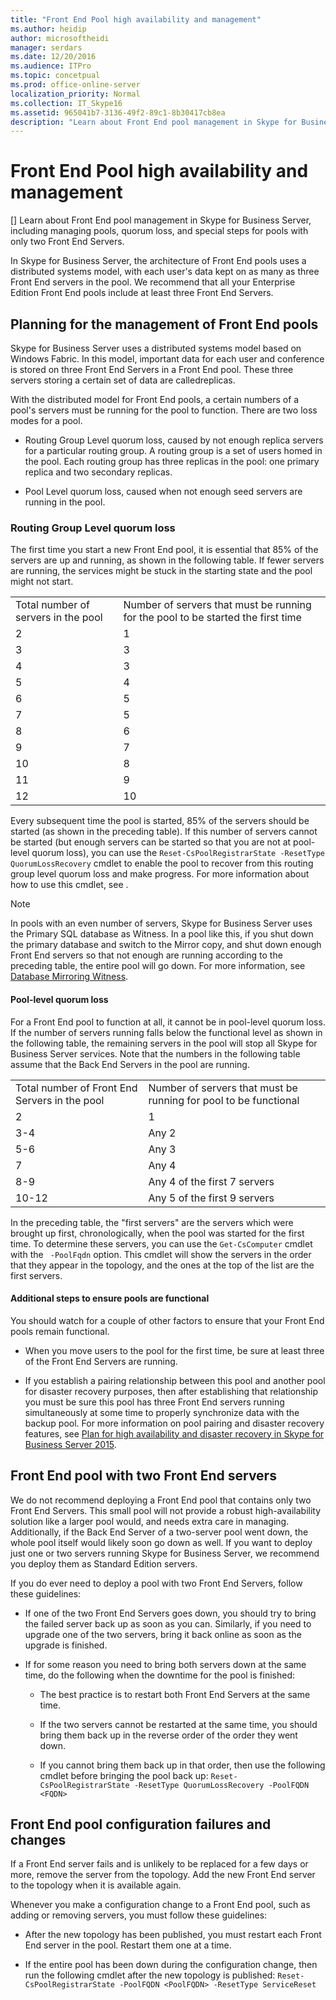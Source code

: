 ```yaml
---
title: "Front End Pool high availability and management"
ms.author: heidip
author: microsoftheidi
manager: serdars
ms.date: 12/20/2016
ms.audience: ITPro
ms.topic: concetpual
ms.prod: office-online-server
localization_priority: Normal
ms.collection: IT_Skype16
ms.assetid: 965041b7-3136-49f2-89c1-8b30417cb8ea
description: "Learn about Front End pool management in Skype for Business Server, including managing pools, quorum loss, and special steps for pools with only two Front End Servers."
---
```


# Front End Pool high availability and management
[]
Learn about Front End pool management in Skype for Business Server, including managing pools, quorum loss, and special steps for pools with only two Front End Servers.
  
In Skype for Business Server, the architecture of Front End pools uses a distributed systems model, with each user's data kept on as many as three Front End servers in the pool. We recommend that all your Enterprise Edition Front End pools include at least three Front End Servers. 
  
## Planning for the management of Front End pools

 Skype for Business Server uses a distributed systems model based on Windows Fabric. In this model, important data for each user and conference is stored on three Front End Servers in a Front End pool. These three servers storing a certain set of data are calledreplicas.
  
With the distributed model for Front End pools, a certain numbers of a pool's servers must be running for the pool to function. There are two loss modes for a pool.
  
- Routing Group Level quorum loss, caused by not enough replica servers for a particular routing group. A routing group is a set of users homed in the pool. Each routing group has three replicas in the pool: one primary replica and two secondary replicas.
    
- Pool Level quorum loss, caused when not enough seed servers are running in the pool. 
    
### Routing Group Level quorum loss

The first time you start a new Front End pool, it is essential that 85% of the servers are up and running, as shown in the following table. If fewer servers are running, the services might be stuck in the starting state and the pool might not start.
  
|||
|:-----|:-----|
|Total number of servers in the pool  <br/> |Number of servers that must be running for the pool to be started the first time  <br/> |
|2  <br/> |1  <br/> |
|3  <br/> |3  <br/> |
|4  <br/> |3  <br/> |
|5  <br/> |4  <br/> |
|6  <br/> |5  <br/> |
|7  <br/> |5  <br/> |
|8  <br/> |6  <br/> |
|9  <br/> |7  <br/> |
|10  <br/> |8  <br/> |
|11  <br/> |9  <br/> |
|12  <br/> |10  <br/> |
   
Every subsequent time the pool is started, 85% of the servers should be started (as shown in the preceding table). If this number of servers cannot be started (but enough servers can be started so that you are not at pool-level quorum loss), you can use the  `Reset-CsPoolRegistrarState -ResetType QuorumLossRecovery` cmdlet to enable the pool to recover from this routing group level quorum loss and make progress. For more information about how to use this cmdlet, see <link Reset-CsPoolRegistrarState>.
  
> [!NOTE]
> In pools with an even number of servers, Skype for Business Server uses the Primary SQL database as Witness. In a pool like this, if you shut down the primary database and switch to the Mirror copy, and shut down enough Front End servers so that not enough are running according to the preceding table, the entire pool will go down. For more information, see [Database Mirroring Witness](https://go.microsoft.com/fwlink/?LinkId=393672). 
  
#### Pool-level quorum loss

For a Front End pool to function at all, it cannot be in pool-level quorum loss. If the number of servers running falls below the functional level as shown in the following table, the remaining servers in the pool will stop all Skype for Business Server services. Note that the numbers in the following table assume that the Back End Servers in the pool are running.
  
|||
|:-----|:-----|
|Total number of Front End Servers in the pool  <br/> |Number of servers that must be running for pool to be functional  <br/> |
|2  <br/> |1  <br/> |
|3-4  <br/> |Any 2  <br/> |
|5-6  <br/> |Any 3  <br/> |
|7  <br/> |Any 4  <br/> |
|8-9  <br/> |Any 4 of the first 7 servers  <br/> |
|10-12  <br/> |Any 5 of the first 9 servers  <br/> |
   
In the preceding table, the "first servers" are the servers which were brought up first, chronologically, when the pool was started for the first time. To determine these servers, you can use the  `Get-CsComputer` cmdlet with the ` -PoolFqdn` option. This cmdlet will show the servers in the order that they appear in the topology, and the ones at the top of the list are the first servers.
  
#### Additional steps to ensure pools are functional

You should watch for a couple of other factors to ensure that your Front End pools remain functional.
  
- When you move users to the pool for the first time, be sure at least three of the Front End Servers are running.
    
- If you establish a pairing relationship between this pool and another pool for disaster recovery purposes, then after establishing that relationship you must be sure this pool has three Front End servers running simultaneously at some time to properly synchronize data with the backup pool. For more information on pool pairing and disaster recovery features, see [Plan for high availability and disaster recovery in Skype for Business Server 2015](high-availability-and-disaster-recovery.md). 
    
## Front End pool with two Front End servers

We do not recommend deploying a Front End pool that contains only two Front End Servers. This small pool will not provide a robust high-availability solution like a larger pool would, and needs extra care in managing. Additionally, if the Back End Server of a two-server pool went down, the whole pool itself would likely soon go down as well. If you want to deploy just one or two servers running Skype for Business Server, we recommend you deploy them as Standard Edition servers.
  
If you do ever need to deploy a pool with two Front End Servers, follow these guidelines:
  
- If one of the two Front End Servers goes down, you should try to bring the failed server back up as soon as you can. Similarly, if you need to upgrade one of the two servers, bring it back online as soon as the upgrade is finished.
    
- If for some reason you need to bring both servers down at the same time, do the following when the downtime for the pool is finished:
    
  - The best practice is to restart both Front End Servers at the same time. 
    
  - If the two servers cannot be restarted at the same time, you should bring them back up in the reverse order of the order they went down.
    
  - If you cannot bring them back up in that order, then use the following cmdlet before bringing the pool back up:  `Reset-CsPoolRegistrarState -ResetType QuorumLossRecovery -PoolFQDN <FQDN>`
    
## Front End pool configuration failures and changes

If a Front End server fails and is unlikely to be replaced for a few days or more, remove the server from the topology. Add the new Front End server to the topology when it is available again.
  
Whenever you make a configuration change to a Front End pool, such as adding or removing servers, you must follow these guidelines:
  
- After the new topology has been published, you must restart each Front End server in the pool. Restart them one at a time.
    
- If the entire pool has been down during the configuration change, then run the following cmdlet after the new topology is published:  `Reset-CsPoolRegistrarState -PoolFQDN <PoolFQDN> -ResetType ServiceReset`
    

